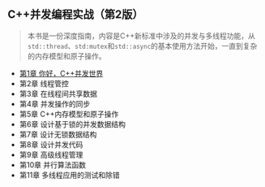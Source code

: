## C++并发编程实战（第2版）
> 本书是一份深度指南，内容是C++新标准中涉及的并发与多线程功能，从`std::thread`、`std:mutex`和`std::async`的基本使用方法开始，一直到复杂的内存模型和原子操作。

- [第1章 你好，C++并发世界](chapter1.md)
- 第2章 线程管控
- 第3章 在线程间共享数据
- 第4章 并发操作的同步
- 第5章 C++内存模型和原子操作
- 第6章 设计基于锁的并发数据结构
- 第7章 设计无锁数据结构
- 第8章 设计并发代码
- 第9章 高级线程管理
- 第10章 并行算法函数
- 第11章 多线程应用的测试和除错